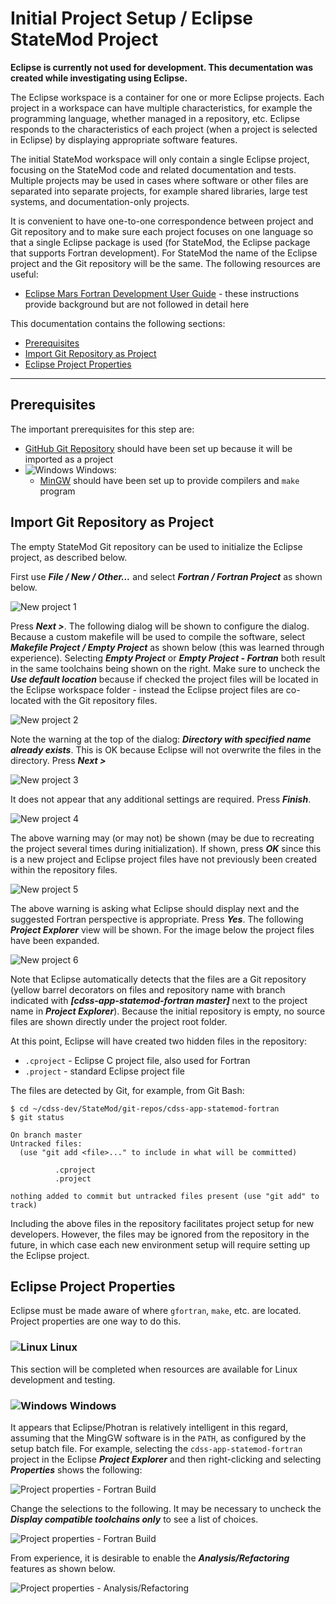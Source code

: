 # Initial Project Setup / Eclipse StateMod Project #

**Eclipse is currently not used for development.
This decumentation was created while investigating using Eclipse.**

The Eclipse workspace is a container for one or more Eclipse projects.
Each project in a workspace can have multiple characteristics, for example the programming language, whether managed in a repository, etc.
Eclipse responds to the characteristics of each project (when a project is selected in Eclipse) by displaying appropriate software features.

The initial StateMod workspace will only contain a single Eclipse project, focusing on the StateMod code and related documentation and tests.
Multiple projects may be used in cases where software or other files are separated into separate projects, for example shared libraries,
large test systems, and documentation-only projects.

It is convenient to have one-to-one correspondence between project and Git repository and to make sure each project focuses on one language
so that a single Eclipse package is used (for StateMod, the Eclipse package that supports Fortran development).
For StateMod the name of the Eclipse project and the Git repository will be the same.
The following resources are useful:

*   [Eclipse Mars Fortran Development User Guide](https://help.eclipse.org/mars/index.jsp?topic=%2Forg.eclipse.photran.doc.user%2Fhtml%2Fbasic%2FStartingNewProject.html) -
    these instructions provide background but are not followed in detail here

This documentation contains the following sections:

* [Prerequisites](#prerequisites)
* [Import Git Repository as Project](#import-git-repository-as-project)
* [Eclipse Project Properties](#eclipse-project-properties)

----------------

## Prerequisites ##

The important prerequisites for this step are:

* [GitHub Git Repository](github.md) should have been set up because it will be imported as a project
* ![Windows](../images/windows-32.ico) Windows:
    + [MinGW](../dev-env/machine.md) should have been set up to provide compilers and `make` program

## Import Git Repository as Project ##

The empty StateMod Git repository can be used to initialize the Eclipse project, as described below.

First use ***File / New / Other...*** and select ***Fortran / Fortran Project*** as shown below.

![New project 1](eclipse-statemod-project-images/eclipse-new-fortran-project-1.png)

Press ***Next >***.  The following dialog will be shown to configure the dialog.
Because a custom makefile will be used to compile the software, select ***Makefile Project / Empty Project*** as shown below
(this was learned through experience).  Selecting ***Empty Project*** or ***Empty Project - Fortran*** both result in the
same toolchains being shown on the right.
Make sure to uncheck the ***Use default location*** because if checked the project files will be located
in the Eclipse workspace folder - instead the Eclipse project files are co-located with the Git repository files.

![New project 2](eclipse-statemod-project-images/eclipse-new-fortran-project-2.png)

Note the warning at the top of the dialog:  ***Directory with specified name already exists***.
This is OK because Eclipse will not overwrite the files in the directory.
Press ***Next >***

![New project 3](eclipse-statemod-project-images/eclipse-new-fortran-project-3.png)

It does not appear that any additional settings are required.  Press ***Finish***.

![New project 4](eclipse-statemod-project-images/eclipse-new-fortran-project-4.png)

The above warning may (or may not) be shown (may be due to recreating the project several times during initialization).
If shown, press ***OK*** since this is a new project and Eclipse project files have not previously been created within the repository files.

![New project 5](eclipse-statemod-project-images/eclipse-new-fortran-project-5.png)

The above warning is asking what Eclipse should display next and the suggested Fortran perspective is appropriate.
Press ***Yes***.  The following ***Project Explorer*** view will be shown.
For the image below the project files have been expanded.

![New project 6](eclipse-statemod-project-images/eclipse-new-fortran-project-6.png)

Note that Eclipse automatically detects that the files are a Git repository
(yellow barrel decorators on files and repository name with branch indicated with ***[cdss-app-statemod-fortran master]***
next to the project name in ***Project Explorer***).
Because the initial repository is empty, no source files are shown directly under the
project root folder.

At this point, Eclipse will have created two hidden files in the repository:

* `.cproject` - Eclipse C project file, also used for Fortran
* `.project` - standard Eclipse project file

The files are detected by Git, for example, from Git Bash:

```text
$ cd ~/cdss-dev/StateMod/git-repos/cdss-app-statemod-fortran
$ git status

On branch master
Untracked files:
  (use "git add <file>..." to include in what will be committed)

          .cproject
          .project

nothing added to commit but untracked files present (use "git add" to track)
```

Including the above files in the repository facilitates project setup for new developers.
However, the files may be ignored from the repository in the future,
in which case each new environment setup will require setting up the Eclipse project.

## Eclipse Project Properties ##

Eclipse must be made aware of where `gfortran`, `make`, etc. are located.
Project properties are one way to do this.

### ![Linux](../images/linux-32.png) Linux ##

This section will be completed when resources are available for Linux development and testing.

### ![Windows](../images/windows-32.ico) Windows ##

It appears that Eclipse/Photran is relatively intelligent in this regard, assuming that the MingGW software is in the `PATH`,
as configured by the setup batch file.
For example, selecting the `cdss-app-statemod-fortran` project in the Eclipse ***Project Explorer*** and then right-clicking
and selecting ***Properties*** shows the following:

![Project properties - Fortran Build](eclipse-statemod-project-images/eclipse-project-properties-fortran-build-tool-chain0.png)

Change the selections to the following.
It may be necessary to uncheck the ***Display compatible toolchains only*** to see a list of choices.

![Project properties - Fortran Build](eclipse-statemod-project-images/eclipse-project-properties-fortran-build-tool-chain.png)

From experience, it is desirable to enable the ***Analysis/Refactoring*** features as shown below.

![Project properties - Analysis/Refactoring](eclipse-statemod-project-images/eclipse-project-properties-analysis-refactoring.png)
